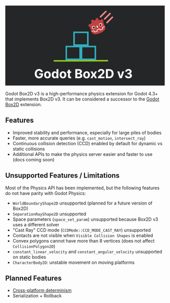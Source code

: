 <p align="center">
  <img src="https://github.com/Pizzaandy/godot-box2d-v3/blob/main/logo.png?raw=true" />
</p>

Godot Box2D v3 is a high-performance physics extension for Godot 4.3+ that implements Box2D v3. It can be considered a successor to the [Godot Box2D](https://github.com/appsinacup/godot-box2d) extension.

## Features

- Improved stability and performance, especially for large piles of bodies
- Faster, more accurate queries (e.g. `cast_motion`, `intersect_ray`)
- Continuous collision detection (CCD) enabled by default for dynamic vs static collisions
- Additional APIs to make the physics server easier and faster to use (docs coming soon)

## Unsupported Features / Limitations
Most of the Physics API has been implemented, but the following features do not have parity with Godot Physics:
- `WorldBoundaryShape2D` unsupported (planned for a future version of Box2D)
- `SeparationRayShape2D` unsupported
- Space parameters (`space_set_param`) unsupported because Box2D v3 uses a different solver
- "Cast Ray" CCD mode (`CCDMode::CCD_MODE_CAST_RAY`) unsupported
- Contacts are not visible when `Visible Collision Shapes` is enabled
- Convex polygons cannot have more than 8 vertices (does not affect `CollisionPolygon2D`)
- `constant_linear_velocity` and `constant_angular_velocity` unsupported on static bodies
- `CharacterBody2D`: unstable movement on moving platforms

## Planned Features
- [Cross-platform determinism](https://box2d.org/posts/2024/08/determinism/)
- Serialization + Rollback
